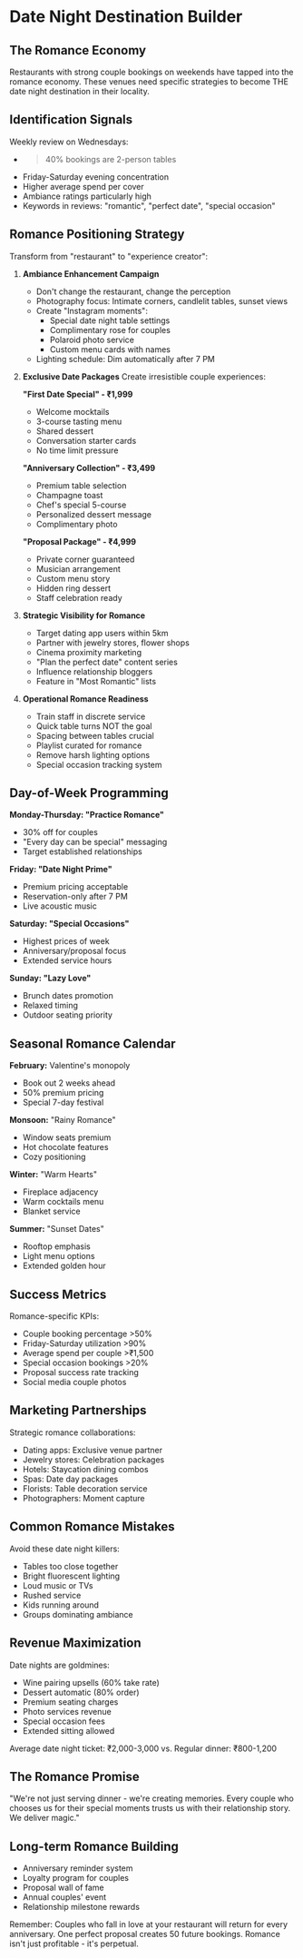 # Date Night Destination Builder

## The Romance Economy

Restaurants with strong couple bookings on weekends have tapped into the romance economy. These venues need specific strategies to become THE date night destination in their locality.

## Identification Signals

Weekly review on Wednesdays:
- >40% bookings are 2-person tables
- Friday-Saturday evening concentration
- Higher average spend per cover
- Ambiance ratings particularly high
- Keywords in reviews: "romantic", "perfect date", "special occasion"

## Romance Positioning Strategy

Transform from "restaurant" to "experience creator":

1. **Ambiance Enhancement Campaign**
   - Don't change the restaurant, change the perception
   - Photography focus: Intimate corners, candlelit tables, sunset views
   - Create "Instagram moments":
     - Special date night table settings
     - Complimentary rose for couples
     - Polaroid photo service
     - Custom menu cards with names
   - Lighting schedule: Dim automatically after 7 PM
   
2. **Exclusive Date Packages**
   Create irresistible couple experiences:
   
   **"First Date Special" - ₹1,999**
   - Welcome mocktails
   - 3-course tasting menu
   - Shared dessert
   - Conversation starter cards
   - No time limit pressure
   
   **"Anniversary Collection" - ₹3,499**
   - Premium table selection
   - Champagne toast
   - Chef's special 5-course
   - Personalized dessert message
   - Complimentary photo
   
   **"Proposal Package" - ₹4,999**
   - Private corner guaranteed
   - Musician arrangement
   - Custom menu story
   - Hidden ring dessert
   - Staff celebration ready

3. **Strategic Visibility for Romance**
   - Target dating app users within 5km
   - Partner with jewelry stores, flower shops
   - Cinema proximity marketing
   - "Plan the perfect date" content series
   - Influence relationship bloggers
   - Feature in "Most Romantic" lists

4. **Operational Romance Readiness**
   - Train staff in discrete service
   - Quick table turns NOT the goal
   - Spacing between tables crucial
   - Playlist curated for romance
   - Remove harsh lighting options
   - Special occasion tracking system

## Day-of-Week Programming

**Monday-Thursday: "Practice Romance"**
- 30% off for couples
- "Every day can be special" messaging
- Target established relationships

**Friday: "Date Night Prime"**
- Premium pricing acceptable
- Reservation-only after 7 PM
- Live acoustic music

**Saturday: "Special Occasions"**
- Highest prices of week
- Anniversary/proposal focus
- Extended service hours

**Sunday: "Lazy Love"**
- Brunch dates promotion
- Relaxed timing
- Outdoor seating priority

## Seasonal Romance Calendar

**February:** Valentine's monopoly
- Book out 2 weeks ahead
- 50% premium pricing
- Special 7-day festival

**Monsoon:** "Rainy Romance"
- Window seats premium
- Hot chocolate features
- Cozy positioning

**Winter:** "Warm Hearts"
- Fireplace adjacency
- Warm cocktails menu
- Blanket service

**Summer:** "Sunset Dates"
- Rooftop emphasis
- Light menu options
- Extended golden hour

## Success Metrics

Romance-specific KPIs:
- Couple booking percentage >50%
- Friday-Saturday utilization >90%
- Average spend per couple >₹1,500
- Special occasion bookings >20%
- Proposal success rate tracking
- Social media couple photos

## Marketing Partnerships

Strategic romance collaborations:
- Dating apps: Exclusive venue partner
- Jewelry stores: Celebration packages
- Hotels: Staycation dining combos
- Spas: Date day packages
- Florists: Table decoration service
- Photographers: Moment capture

## Common Romance Mistakes

Avoid these date night killers:
- Tables too close together
- Bright fluorescent lighting
- Loud music or TVs
- Rushed service
- Kids running around
- Groups dominating ambiance

## Revenue Maximization

Date nights are goldmines:
- Wine pairing upsells (60% take rate)
- Dessert automatic (80% order)
- Premium seating charges
- Photo services revenue
- Special occasion fees
- Extended sitting allowed

Average date night ticket: ₹2,000-3,000
vs. Regular dinner: ₹800-1,200

## The Romance Promise

"We're not just serving dinner - we're creating memories. Every couple who chooses us for their special moments trusts us with their relationship story. We deliver magic."

## Long-term Romance Building

- Anniversary reminder system
- Loyalty program for couples
- Proposal wall of fame
- Annual couples' event
- Relationship milestone rewards

Remember: Couples who fall in love at your restaurant will return for every anniversary. One perfect proposal creates 50 future bookings. Romance isn't just profitable - it's perpetual.